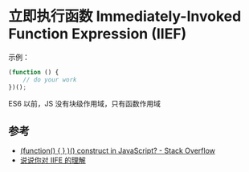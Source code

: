 # 立即执行函数 Immediately-Invoked Function Expression (IIEF)

示例：
```JavaScript
(function () {
    // do your work
})();
```

ES6 以前，JS 没有块级作用域，只有函数作用域

## 参考
- [(function() { } )() construct in JavaScript? - Stack Overflow](https://stackoverflow.com/questions/8228281/what-is-the-function-construct-in-javascript)
- [说说你对 IIFE 的理解](https://github.com/haizlin/fe-interview/issues/154)
